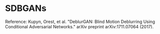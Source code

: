 # SDBGANs
Reference: Kupyn, Orest, et al. "DeblurGAN: Blind Motion Deblurring Using Conditional Adversarial Networks." arXiv preprint arXiv:1711.07064 (2017).
